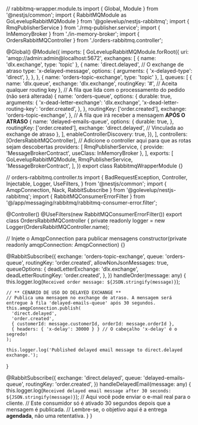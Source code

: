 // rabbitmq-wrapper.module.ts
import { Global, Module } from '@nestjs/common';
import { RabbitMQModule as GoLevelupRabbitMQModule } from '@golevelup/nestjs-rabbitmq';
import { RmqPublisherService } from './rmq-publisher.service';
import { InMemoryBroker } from './in-memory-broker';
import { OrdersRabbitMQController } from './orders-rabbitmq.controller';

@Global()
@Module({
imports: [
GoLevelupRabbitMQModule.forRoot({
uri: 'amqp://admin:admin@localhost:5672',
exchanges: [
{ name: 'dlx.exchange', type: 'topic' },
{
name: 'direct.delayed', // O exchange de atraso
type: 'x-delayed-message',
options: {
arguments: {
'x-delayed-type': 'direct',
},
},
},
{ name: 'orders-topic-exchange', type: 'topic' },
],
queues: [
{
name: 'dlx.queue',
exchange: 'dlx.exchange',
routingKey: '#', // Aceita qualquer routing key
},
// A fila que lida com o processamento do pedido (não será alterada)
{
name: 'orders-queue',
options: {
durable: true,
arguments: {
'x-dead-letter-exchange': 'dlx.exchange',
'x-dead-letter-routing-key': 'order.created',
},
},
routingKey: ['order.created'],
exchange: 'orders-topic-exchange',
},
// A fila que irá receber a mensagem **APÓS O ATRASO**
{
name: 'delayed-emails-queue',
options: {
durable: true,
},
routingKey: ['order.created'],
exchange: 'direct.delayed', // Vinculada ao exchange de atraso
},
],
enableControllerDiscovery: true,
}),
],
controllers: [OrdersRabbitMQController], // Adicione o controller aqui para que as rotas sejam descobertas
providers: [
RmqPublisherService,
{ provide: 'MessageBrokerContract', useClass: InMemoryBroker },
],
exports: [
GoLevelupRabbitMQModule,
RmqPublisherService,
'MessageBrokerContract',
],
})
export class RabbitmqWrapperModule {}

// orders-rabbitmq.controller.ts
import {
BadRequestException,
Controller,
Injectable,
Logger,
UseFilters,
} from '@nestjs/common';
import { AmqpConnection, Nack, RabbitSubscribe } from '@golevelup/nestjs-rabbitmq';
import { RabbitMQConsumerErrorFilter } from '@/app/messaging/rabbitmq/rabbitmq-consumer-error.filter';

@Controller()
@UseFilters(new RabbitMQConsumerErrorFilter())
export class OrdersRabbitMQController {
private readonly logger = new Logger(OrdersRabbitMQController.name);

// Injete o AmqpConnection para publicar mensagens
constructor(private readonly amqpConnection: AmqpConnection) {}

@RabbitSubscribe({
exchange: 'orders-topic-exchange',
queue: 'orders-queue',
routingKey: 'order.created',
allowNonJsonMessages: true,
queueOptions: {
deadLetterExchange: 'dlx.exchange',
deadLetterRoutingKey: 'order.created',
},
})
handleOrder(message: any) {
this.logger.log(`Received order message: ${JSON.stringify(message)}`);

    // ** CENÁRIO DE USO DO DELAYED EXCHANGE **
    // Publica uma mensagem no exchange de atraso. A mensagem será entregue à fila 'delayed-emails-queue' após 30 segundos.
    this.amqpConnection.publish(
      'direct.delayed',
      'order.created',
      { customerId: message.customerId, orderId: message.orderId },
      { headers: { 'x-delay': 30000 } } // O cabeçalho 'x-delay' é o segredo!
    );

    this.logger.log('Published delayed email message to direct.delayed exchange.');

}

@RabbitSubscribe({
exchange: 'direct.delayed',
queue: 'delayed-emails-queue',
routingKey: 'order.created',
})
handleDelayedEmail(message: any) {
this.logger.log(`Received delayed email message after 30 seconds: ${JSON.stringify(message)}`);
// Aqui você pode enviar o e-mail real para o cliente.
// Este consumidor só é ativado 30 segundos depois que a mensagem é publicada.
// Lembre-se, o objetivo aqui é a entrega **agendada**, não uma retentativa.
}
}
